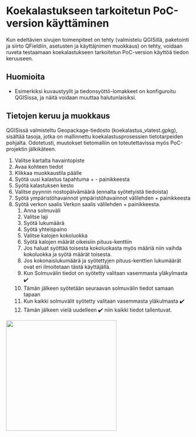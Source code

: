 # Koekalastukseen tarkoitetun PoC-version käyttäminen

Kun edeltävien sivujen toimenpiteet on tehty (valmistelu QGISillä, paketointi ja siirto QFieldiin, asetusten ja käyttäjnimen muokkaus) on tehty, voidaan ruveta testaamaan koekalastukseen tarkoitetun PoC-version käyttöä tiedon keruuseen. 

## Huomioita 

- Esimerkiksi kuvaustyylit ja tiedonsyöttö-lomakkeet on konfiguroitu QGISissa, ja näitä voidaan muuttaa halutunlaisiksi.

## Tietojen keruu ja muokkaus

QGISissä valmisteltu Geopackage-tiedosto (koekalastus_vlatest.gpkg), sisältää tasoja, jotka on mallinnettu koekalastusprosessien tietotarpeiden pohjalta. Odotetusti, muutokset tietomalliin on toteutettavissa myös PoC-projektin jälkikäteen.

1. Valitse kartalta havaintopiste
2. Avaa kohteen tiedot
3. Klikkaa muokkaustila päälle
4. Syötä uusi kalastus tapahtuma + - painikkeesta
5. Syötä kalastuksen kesto
6. Valitse pyynnin nostopäivämäärä (ennalta syötetyistä tiedoista)
7. Syötä ympäristöhavainnot ympäristöhavainnot välilehden + painikkeesta
8. Syötä verkon saalis Verkon saalis välilehden + painikkeesta.
   1. Anna solmuväli
   2. Valitse laji
   3. Syötä lukumäärä
   4. Syötä yhteispaino
   5. Valitse kalojen kokoluokka
   6. Syötä kalojen määrät oikeisiin pituus-kenttiin
   7. Jos haluat syöttää toisesta kokoluokasta myös määriä niin vaihda kokoluokka ja syötä määrät toisesta.
   8. Jos kokonaislukumäärä ja syötettyjen pituus-kenttien lukumäärät ovat eri ilmoitetaan tästä käyttäjällä.
   9. Kun Solmuvälin tiedot on syötetty valitaan vasemmasta yläkylmasta :heavy_check_mark:
   10. Tämän jälkeen syötetään seuraavan solmuvälin tiedot samaan tapaan
   11. Kun kaikki solmuvälit syötetty valitaan vasemmasta yläkulmasta :heavy_check_mark:
   12. Tämän jälkeen vielä uudelleen :heavy_check_mark: niin kaikki tiedot tallentuvat.


[<img src="img/qfield_koemetsikko.png" width="300" />](img/qfield_koemetsikko.png)



